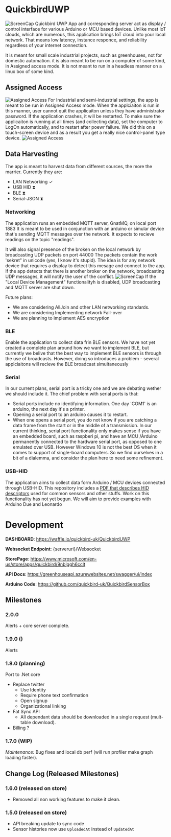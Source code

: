 # QuickbirdUWP
![ScreenCap](Images/MainScreenshot.PNG)
Quickbird UWP App and corresponding server act as display / control interface for various Arduino or MCU based devices. 
Unlike most IoT clouds, which are numerous, this application brings IoT cloud into your local network. That means low latency, 
instance responce, and reliability regardless of your internet connection. 

It is meant for small scale industrial projects, such as greenhouses, not for domestic automation. 
it is also meant to be run on a computer of some kind, in Assigned access mode.
It is not meant to run in a headless manner on a linux box of some kind.

## Assigned Access
![Assigned Access](Images/AssignedAccess.PNG)
For Industrial and semi-industrial settings, the app is meant to be run in Assigned Access mode.
When the applciaiton is run in this manner, user cannot quit the applicaiton unless they have administrator password. 
If the application crashes, it will be restarted. To make sure the applicaiton is running at all times
(and collecting data), set the computer to LogOn automatically, and to restart after poewr failure.
We did this on a touch-screen device and as a result you get a really nice control-panel type device.
![Assigned Access](Images/TouchscreenApp.jpg)

## Data Harvesting
The app is meant to harvest data from different sources, the more the marrier. Currently they are: 
* LAN Networking	✓
* USB HID			⧗
* BLE 				⧗
* Serial-JSON		⧗

### Networking 
The application runs an embedded MQTT server, GnatMQ, on local port 1883 
It is meant to be used in conjunction with an arduino or simular device that's sending MQTT messages over the network. 
It expects to recieve readings on the topic "readings". 

It will also signal presence of the broken on the local network by broadcasting UDP packets on port 44000
The packets contain the work 'sekret" in unicode (yes, I know it's stupid). The idea is for any network device
that requires a display to detect this mesage and connect to the app.
If the app detects that there is another broker on the network, broadcasting UDP messages, it will notify the user of the conflict.
![ScreenCap](Images/LocalBroker.PNG)
If the "Local Device Management" functionalityh is disabled, UDP broadcasting and MQTT server are shut down.

Future plans: 
* We are considering AllJoin and other LAN networking standards.
* We are considering Implementing network Fail-over 
* We are planning to implement AES encryption

### BLE 
Enable the application to collect data frin BLE sensors. 
We have not yet created a complete plan around how we want to implement BLE, but currently we belive that 
the best way to implement BLE sensors is through the use of broadcasts. 
However, doing so introduces a problem - several applciaitons will recieve the BLE 
broadcast simultaneously

### Serial
In our current plans, serial port is a tricky one and we are debating wether we should include it. 
The chief problem with serial ports is that: 
* Serial ports include no identifying information. One day 'COM1' is an arduino, the next day it's a printer.
* Opening a serial port to an arduino causes it to restart.
* When one opens a serial port, you do not know if you are catching a data frame from the start or in the middle of a transmission.
In our current thinking, serial port functionality only makes sense if you have an embedded board, such as raspberi pi, and have an MCU /Arduino
permanently connected to the hardware serial port, as opposed to one emulated over USB. However Windows 10 is not the best OS when it comes to 
support of single-board computers. So we find ourselves in a bit of a dialemma, and consider the plan here to need some refinement. 

### USB-HID
The application aims to collect data form Arduino / MCU devices connected through USB-HID. 
This repository includes a [PDF that describes HID descriptors](/docs/USB_HID2.pdf) 
used for common sensors and other stuffs. 
Work on this functionality has not yet begun. We will aim to provide examples with Arduino Due and Leonardo
  

# Development 

__DASHBOARD__: https://waffle.io/quickbird-uk/QuickbirdUWP

__Websocket Endpoint__: {serveruri}/Websocket

__StorePage__: https://www.microsoft.com/en-us/store/apps/quickbird/9nblggh6cclt

__API Docs__: https://greenhouseapi.azurewebsites.net/swagger/ui/index

__Arduino Code__: https://github.com/quickbird-uk/QuickbirdSensorBox 

## Milestones

### 2.0.0

Alerts + core server complete.

### 1.9.0 ()

Alerts

### 1.8.0 (planning)

Port to .Net core

* Replace twitter
    * Use Identity
    * Require phone text confirmation
    * Open signup
    * Organizational linking
* Fat Sync API
    * All dependant data should be downloaded in a single request (mult-table download). 
* Billing ?

### 1.7.0 (WIP)

_Maintenance:_ Bug fixes and local db perf (will run profiler make graph loading faster).


## Change Log (Released Milestones)

### 1.6.0 (released on store)

* Removed all non working features to make it clean.

### 1.5.0 (released on store)

* API breaking update to sync code
* Sensor histories now use `UploadedAt` instead of `UpdatedAt`
